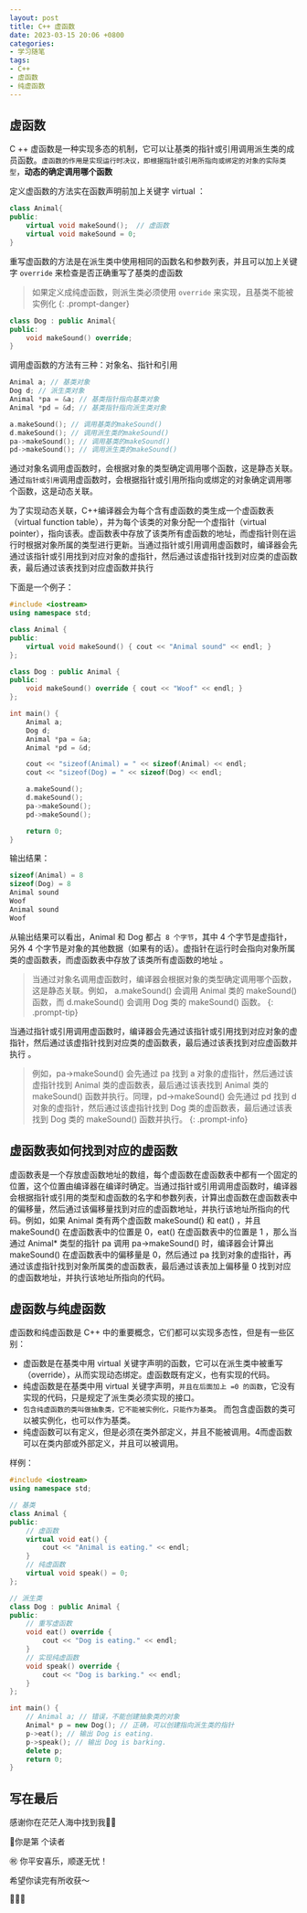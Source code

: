 ```yaml
---
layout: post
title: C++ 虚函数
date: 2023-03-15 20:06 +0800
categories:
- 学习随笔
tags:
- C++
- 虚函数
- 纯虚函数
---
```




## 虚函数

C ++ 虚函数是一种实现多态的机制，它可以让基类的指针或引用调用派生类的成员函数。`虚函数的作用是实现运行时决议，即根据指针或引用所指向或绑定的对象的实际类型`，**动态的确定调用哪个函数**

定义虚函数的方法实在函数声明前加上关键字 virtual ：

```c++
class Animal{
public:
    virtual void makeSound();  // 虚函数
    virtual void makeSound = 0;
}
```

重写虚函数的方法是在派生类中使用相同的函数名和参数列表，并且可以加上关键字 `override` 来检查是否正确重写了基类的虚函数

> 如果定义成纯虚函数，则派生类必须使用 `override` 来实现，且基类不能被实例化
{: .prompt-danger}

```c++
class Dog : public Animal{
public:
    void makeSound() override;
}
```

调用虚函数的方法有三种：对象名、指针和引用

```c++
Animal a; // 基类对象
Dog d; // 派生类对象
Animal *pa = &a; // 基类指针指向基类对象
Animal *pd = &d; // 基类指针指向派生类对象

a.makeSound(); // 调用基类的makeSound()
d.makeSound(); // 调用派生类的makeSound()
pa->makeSound(); // 调用基类的makeSound()
pd->makeSound(); // 调用派生类的makeSound()
```

通过对象名调用虚函数时，会根据对象的类型确定调用哪个函数，这是静态关联。通过`指针或引用`调用虚函数时，会根据指针或引用所指向或绑定的对象确定调用哪个函数，这是动态关联。

为了实现动态关联，C++编译器会为每个含有虚函数的类生成一个虚函数表（virtual function table），并为每个该类的对象分配一个虚指针（virtual pointer），指向该表。虚函数表中存放了该类所有虚函数的地址，而虚指针则在运行时根据对象所属的类型进行更新。当通过指针或引用调用虚函数时，编译器会先通过该指针或引用找到对应对象的虚指针，然后通过该虚指针找到对应类的虚函数表，最后通过该表找到对应虚函数并执行



下面是一个例子：

```c++
#include <iostream>
using namespace std;

class Animal {
public:
    virtual void makeSound() { cout << "Animal sound" << endl; }
};

class Dog : public Animal {
public:
    void makeSound() override { cout << "Woof" << endl; }
};

int main() {
    Animal a;
    Dog d;
    Animal *pa = &a;
    Animal *pd = &d;

    cout << "sizeof(Animal) = " << sizeof(Animal) << endl;
    cout << "sizeof(Dog) = " << sizeof(Dog) << endl;

    a.makeSound();
    d.makeSound();
    pa->makeSound();
    pd->makeSound();

    return 0;
}
```



输出结果：

```c++
sizeof(Animal) = 8
sizeof(Dog) = 8
Animal sound
Woof
Animal sound
Woof
```



从输出结果可以看出，Animal 和 Dog 都占` 8 个字节`，其中 4 个字节是虚指针，另外 4 个字节是对象的其他数据（如果有的话）。虚指针在运行时会指向对象所属类的虚函数表，而虚函数表中存放了该类所有虚函数的地址 。

> 当通过对象名调用虚函数时，编译器会根据对象的类型确定调用哪个函数，这是静态关联。例如， a.makeSound() 会调用 Animal 类的 makeSound() 函数，而 d.makeSound() 会调用 Dog 类的 makeSound() 函数。
{: .prompt-tip}

当通过指针或引用调用虚函数时，编译器会先通过该指针或引用找到对应对象的虚指针，然后通过该虚指针找到对应类的虚函数表，最后通过该表找到对应虚函数并执行 。

> 例如，pa->makeSound() 会先通过 pa 找到 a 对象的虚指针，然后通过该虚指针找到 Animal 类的虚函数表，最后通过该表找到 Animal 类的 makeSound() 函数并执行。同理，pd->makeSound() 会先通过 pd 找到 d 对象的虚指针，然后通过该虚指针找到 Dog 类的虚函数表，最后通过该表找到 Dog 类的 makeSound() 函数并执行。
{: .prompt-info}



## 虚函数表如何找到对应的虚函数

虚函数表是一个存放虚函数地址的数组，每个虚函数在虚函数表中都有一个固定的位置，这个位置由编译器在编译时确定。当通过指针或引用调用虚函数时，编译器会根据指针或引用的类型和虚函数的名字和参数列表，计算出虚函数在虚函数表中的偏移量，然后通过该偏移量找到对应的虚函数地址，并执行该地址所指向的代码。例如，如果 Animal 类有两个虚函数 makeSound() 和 eat() ，并且 makeSound() 在虚函数表中的位置是 0，eat() 在虚函数表中的位置是 1 ，那么当通过 Animal* 类型的指针 pa 调用 pa->makeSound() 时，编译器会计算出 makeSound()  在虚函数表中的偏移量是 0，然后通过 pa 找到对象的虚指针，再通过该虚指针找到对象所属类的虚函数表，最后通过该表加上偏移量 0 找到对应的虚函数地址，并执行该地址所指向的代码。



## 虚函数与纯虚函数

虚函数和纯虚函数是 C++ 中的重要概念，它们都可以实现多态性，但是有一些区别：

- 虚函数是在基类中用 virtual 关键字声明的函数，它可以在派生类中被重写（override），从而实现动态绑定。虚函数既有定义，也有实现的代码。
- 纯虚函数是在基类中用 virtual 关键字声明，`并且在后面加上 =0 的函数`，它没有实现的代码，只是规定了派生类必须实现的接口。
- `包含纯虚函数的类叫做抽象类，它不能被实例化，只能作为基类`。 而包含虚函数的类可以被实例化，也可以作为基类。
- 纯虚函数可以有定义，但是必须在类外部定义，并且不能被调用。4而虚函数可以在类内部或外部定义，并且可以被调用。



样例：

```c++
#include <iostream>
using namespace std;

// 基类
class Animal {
public:
    // 虚函数
    virtual void eat() {
        cout << "Animal is eating." << endl;
    }
    // 纯虚函数
    virtual void speak() = 0;
};

// 派生类
class Dog : public Animal {
public:
    // 重写虚函数
    void eat() override {
        cout << "Dog is eating." << endl;
    }
    // 实现纯虚函数
    void speak() override {
        cout << "Dog is barking." << endl;
    }
};

int main() {
    // Animal a; // 错误，不能创建抽象类的对象
    Animal* p = new Dog(); // 正确，可以创建指向派生类的指针
    p->eat(); // 输出 Dog is eating.
    p->speak(); // 输出 Dog is barking.
    delete p;
    return 0;
}
```







## 写在最后

感谢你在茫茫人海中找到我🕵🏼

<script async src="//busuanzi.ibruce.info/busuanzi/2.3/busuanzi.pure.mini.js"></script>

<link rel="stylesheet" href="https://use.fontawesome.com/releases/v5.3.1/css/all.css" integrity="sha384-mzrmE5qonljUremFsqc01SB46JvROS7bZs3IO2EmfFsd15uHvIt+Y8vEf7N7fWAU" crossorigin="anonymous">

<span id="busuanzi_container_page_pv">🎉你是第 <span id="busuanzi_value_page_pv"><i class="fa fa-spinner fa-spin"></i>  </span> 个读者

㊗️ 你平安喜乐，顺遂无忧！

希望你读完有所收获～

🥂🥂🥂 
